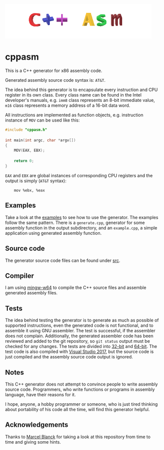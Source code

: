 [![cppasm logo](cppasm-logo.png)](cppasm-logo.png)
# cppasm
This is a C++ generator for x86 assembly code.

Generated assembly source code syntax is: `AT&T`.

The idea behind this generator is to encapsulate every instruction and CPU register
in its own class. Every class name can be found in the Intel developer's manuals, e.g.
`imm8` class represents an 8-bit immediate value, `m16` class represents a memory address of
a 16-bit data word.

All instructions are implemented as function objects, e.g.
instruction instance of `MOV` can be used like this:
```c++
#include "cppasm.h"

int main(int argc, char *argv[])
{
    MOV(EAX, EBX);

    return 0;
}
```

`EAX` and `EBX` are global instances of corresponding CPU registers and the output is
simply (`AT&T` syntax):
```assembly
    mov %ebx, %eax
```

## Examples
Take a look at the [examples](https://github.com/aelfimow/cppasm/tree/master/examples)
to see how to use the generator. The examples follow the same pattern. There is a `generate.cpp`,
generator for some assembly function in the output subdirectory, and an `example.cpp`, a simple
application using generated assembly function.

## Source code
The generator source code files can be found under [src](src).

## Compiler
I am using [mingw-w64](https://mingw-w64.org) to compile the C++ source files and
assemble generated assembly files.

## Tests
The idea behind testing the generator is to generate as much as possible of supported
instructions, even the generated code is not functional, and to assemble it using
GNU assembler. The test is successful, if the assembler does not complain. Additionally,
the generated assembler code has been reviewed and added to the git repository,
so `git status` output must be checked for any changes.
The tests are divided into [32-bit](tests/test32) and [64-bit](tests/test64).
The test code is also compiled with [Visual Studio 2017](VisualStudio2017), but
the source code is just compiled and the assembly source code output is ignored.

## Notes
This C++ generator does not attempt to convince people to write assembly source code.
Programmers, who write functions or programs in assembly language,
have their reasons for it.

I hope, anyone, a hobby programmer or someone, who is just tired thinking about
portability of his code all the time, will find this generator helpful.

## Acknowledgements
Thanks to [Marcel Blanck](https://github.com/MarcelBlanck) for taking a look at this repository
from time to time and giving some hints.
